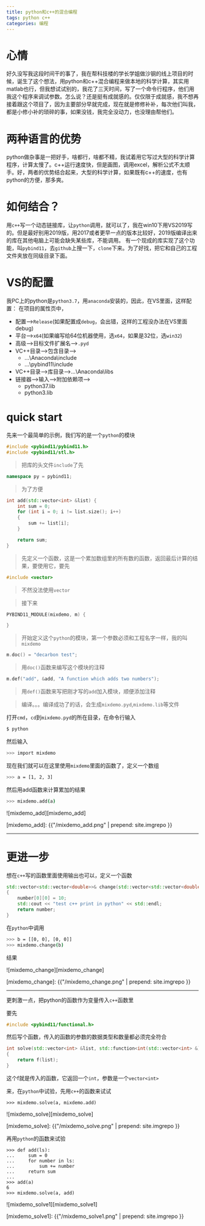 ```yaml
---
title: python和c++的混合编程
tags: python c++ 
categories: 编程
---
```


# 心情
好久没写我这段时间干的事了，我在帮科技楼的学长学姐做沙钢的线上项目的时候，诞生了这个想法，用python和c++混合编程来做本地的科学计算，其实用matlab也行，但我想试试别的，我花了三天时间，写了一个命令行程序，他们用我这个程序来调试参数。怎么说？还是挺有成就感的。仅仅限于成就感，我不想再接着跟这个项目了，因为主要部分早就完成，现在就是修修补补，每次他们叫我，都是小修小补的琐碎的事，如果没钱，我完全没动力，也没理由帮他们。

<!-- more -->

# 两种语言的优势
python做杂事是一把好手，啥都行，啥都不精，我试着用它写过大型的科学计算程序，计算太慢了。c++运行速度快，但是画图，调用excel，解析公式不太顺手。好，两者的优势结合起来，大型的科学计算，如果既有c++的速度，也有python的方便，那多爽。

# 如何结合？
用`c++`写一个动态链接库，让`python`调用，就可以了，我在win10下用VS2019写的。但是最好别用2019版，用2017或者更早一点的版本比较好，2019版编译出来的库在其他电脑上可能会缺失某些库，不能调用。
有一个现成的库实现了这个功能，叫`pybind11`，去`github`上搜一下，`clone`下来。为了好找，把它和自己的工程文件夹放在同级目录下面。

# VS的配置
我PC上的python是`python3.7`，用`anaconda`安装的，因此，在VS里面，这样配置：
在项目的属性页中，
* 配置-->`Release`(如果配置成`debug`，会出错，这样的工程没办法在VS里面debug)
* 平台-->`x64`(如果编写给64位机器使用，选`x64`，如果是32位，选`win32`)
* 高级-->目标文件扩展名-->`.pyd`
* VC++目录-->包含目录-->
  * ...\Anaconda\include
  * ...\pybind11\include
* VC++目录-->库目录-->...\Anaconda\libs
* 链接器-->输入-->附加依赖项-->
  * python37.lib
  * python3.lib

# quick start
先来一个最简单的示例，我们写的是一个`python`的模块
```c++
#include <pybind11/pybind11.h> 
#include <pybind11/stl.h>
```

>把库的头文件`include`了先

```c++
namespace py = pybind11; 
```
>为了方便

```c++
int add(std::vector<int> &list) {
	int sum = 0;
	for (int i = 0; i != list.size(); i++)
	{
		sum += list[i];
	}

	return sum;
}
```
>先定义一个函数，这是一个累加数组里的所有数的函数，返回最后计算的结果，要使用它，要先

```c++
#include <vector>
```

>不然没法使用`vector`

>接下来

```c++
PYBIND11_MODULE(mixdemo, m) {

}
```

>开始定义这个`python`的模块，第一个参数必须和工程名字一样，我的叫`mixdemo`

```c++
m.doc() = "decarbon test";
```

>用`doc()`函数来编写这个模块的注释

```c++
m.def("add", &add, "A function which adds two numbers");
```

>用`def()`函数来写把刚才写的`add`加入模块，顺便添加注释

>编译。。。编译成功了的话，会生成`mixdemo.pyd`,`mixdemo.lib`等文件

打开`cmd`，`cd`到`mixdemo.pyd`的所在目录，在命令行输入
```bash
$ python
```

然后输入
```bash
>>> import mixdemo
```
现在我们就可以在这里使用`mixdemo`里面的函数了，定义一个数组
```bash
>>> a = [1, 2, 3]
```

然后用add函数来计算累加的结果
```bash
>>> mixdemo.add(a)
```


![mixdemo_add][mixdemo_add]

[mixdemo_add]: {{"/mixdemo_add.png" | prepend: site.imgrepo }}

---
# 更进一步
想在`c++`写的函数里面使用输出也可以，定义一个函数
```c++
std::vector<std::vector<double>>& change(std::vector<std::vector<double>> &number)
{
	number[0][0] = 10;
	std::cout << "test c++ print in python" << std::endl;
	return number;
}
```

在`python`中调用
```bash
>>> b = [[0, 0], [0, 0]]
>>> mixdemo.change(b)
```
结果

![mixdemo_change][mixdemo_change]

[mixdemo_change]: {{"/mixdemo_change.png" | prepend: site.imgrepo }}

---

更刺激一点，把python的函数作为变量传入`c++`函数里

要先

```c++
#include <pybind11/functional.h>
```
然后写个函数，传入的函数的参数的数据类型和数量都必须完全符合
```c++
int solve(std::vector<int> &list, std::function<int(std::vector<int> &)> f)
{
	return f(list);
}
```
这个f就是传入的函数，它返回一个`int`，参数是一个`vector<int>`

来，在`python`中试验，先用`c++`的函数来试试
```
>>> mixdemo.solve(a, mixdemo.add)
```

![mixdemo_solve][mixdemo_solve]

[mixdemo_solve]: {{"/mixdemo_solve.png" | prepend: site.imgrepo }}

再用`python`的函数来试验

```
>>> def add(ls):
... 	sum = 0
...		for number in ls:
...			sum += number
...		return sum
...
>>> add(a)
6
>>> mixdemo.solve(a, add)
```

![mixdemo_solve1][mixdemo_solve1]

[mixdemo_solve1]: {{"/mixdemo_solve1.png" | prepend: site.imgrepo }}